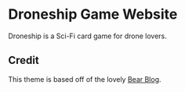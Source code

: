# Droneship Game Website

Droneship is a Sci-Fi card game for drone lovers.

## Credit

This theme is based off of the lovely [Bear Blog](https://github.com/HermanMartinus/bearblog/).
